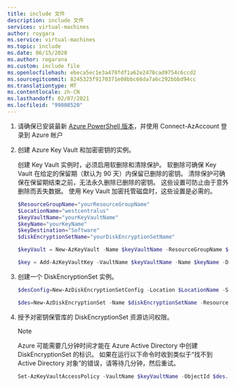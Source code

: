 ```yaml
---
title: include 文件
description: include 文件
services: virtual-machines
author: roygara
ms.service: virtual-machines
ms.topic: include
ms.date: 06/15/2020
ms.author: rogarana
ms.custom: include file
ms.openlocfilehash: ebeca5ec1e3a478fdf1a62e2478cad9754c6ccd2
ms.sourcegitcommit: 8245325f9170371e08bbc66da7a6c292bbbd94cc
ms.translationtype: MT
ms.contentlocale: zh-CN
ms.lasthandoff: 02/07/2021
ms.locfileid: "99808520"
---
```

1. 请确保已安装最新 [Azure PowerShell 版本](/powershell/azure/install-az-ps)，并使用 Connect-AzAccount 登录到 Azure 帐户

1. 创建 Azure Key Vault 和加密密钥的实例。

    创建 Key Vault 实例时，必须启用软删除和清除保护。 软删除可确保 Key Vault 在给定的保留期（默认为 90 天）内保留已删除的密钥。 清除保护可确保在保留期结束之前，无法永久删除已删除的密钥。 这些设置可防止由于意外删除而丢失数据。 使用 Key Vault 加密托管磁盘时，这些设置是必需的。
    
    ```powershell
    $ResourceGroupName="yourResourceGroupName"
    $LocationName="westcentralus"
    $keyVaultName="yourKeyVaultName"
    $keyName="yourKeyName"
    $keyDestination="Software"
    $diskEncryptionSetName="yourDiskEncryptionSetName"

    $keyVault = New-AzKeyVault -Name $keyVaultName -ResourceGroupName $ResourceGroupName -Location $LocationName -EnablePurgeProtection

    $key = Add-AzKeyVaultKey -VaultName $keyVaultName -Name $keyName -Destination $keyDestination  
    ```

1.    创建一个 DiskEncryptionSet 实例。 
    
        ```powershell
        $desConfig=New-AzDiskEncryptionSetConfig -Location $LocationName -SourceVaultId $keyVault.ResourceId -KeyUrl $key.Key.Kid -IdentityType SystemAssigned
        
        $des=New-AzDiskEncryptionSet -Name $diskEncryptionSetName -ResourceGroupName $ResourceGroupName -InputObject $desConfig 
        ```

1.    授予对密钥保管库的 DiskEncryptionSet 资源访问权限。

        > [!NOTE]
        > Azure 可能需要几分钟时间才能在 Azure Active Directory 中创建 DiskEncryptionSet 的标识。 如果在运行以下命令时收到类似于“找不到 Active Directory 对象”的错误，请等待几分钟，然后重试。
        
        ```powershell  
        Set-AzKeyVaultAccessPolicy -VaultName $keyVaultName -ObjectId $des.Identity.PrincipalId -PermissionsToKeys wrapkey,unwrapkey,get
        ```

